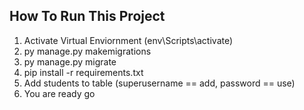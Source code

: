 How To Run This Project
-----------------
1. Activate Virtual Enviornment (env\Scripts\activate)
2. py manage.py makemigrations
3. py manage.py migrate
4. pip install -r requirements.txt
5. Add students to table (superusername == add, password == use)
6. You are ready go
